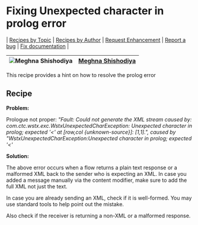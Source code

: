 # Fixing Unexpected character in prolog error

\| [Recipes by Topic](../../readme.md ) \| [Recipes by Author](../../author.md ) \| [Request Enhancement](https://github.com/SAP-samples/cloud-integration-flow/issues/new?assignees=&labels=Recipe%20Fix,enhancement&template=recipe-request.md&title=Improve%20Fixing-Unexpected-character-in-prolog-error ) \| [Report a bug](https://github.com/SAP-samples/cloud-integration-flow/issues/new?assignees=&labels=Recipe%20Fix,bug&template=bug_report.md&title=Issue%20with%20Fixing-Unexpected-character-in-prolog-error ) \| [Fix documentation](https://github.com/SAP-samples/cloud-integration-flow/issues/new?assignees=&labels=Recipe%20Fix,documentation&template=bug_report.md&title=Docu%20fix%20Fixing-Unexpected-character-in-prolog-error ) \|

![Meghna Shishodiya](https://github.com/author-profile.png?size=50 ) | [Meghna Shishodiya](https://github.com/author-profile ) |
----|----|

This recipe provides a hint on how to resolve the prolog error

## Recipe

**Problem:**

Prologue not proper: *"Fault: Could not generate the XML stream caused by:
com.ctc.wstx.exc.WstxUnexpectedCharException: Unexpected character in prolog; expected '<'
 at [row,col {unknown-source}]: [1,1].", caused by "WstxUnexpectedCharException:Unexpected character in prolog; expected '<'*

**Solution:**

The above error occurs when a flow returns a plain text response or a malformed XML back to the sender who is expecting an XML. In case you added a message manually via the content modifier, make sure to add the full XML not just the text.

In case you are already sending an XML, check if it is well-formed. You may use standard tools to help point out the mistake.

Also check if the receiver is returning a non-XML or a malformed response.
